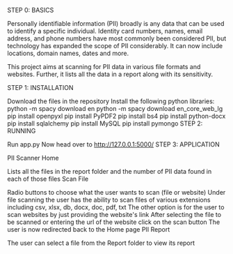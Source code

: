 STEP 0: BASICS

Personally identifiable information (PII) broadly is any data that can be used to identify a specific individual. Identity card numbers, names, email address, and phone numbers have most commonly been considered PII, but technology has expanded the scope of PII considerably. It can now include locations, domain names, dates and more.

This project aims at scanning for PII data in various file formats and websites. Further, it lists all the data in a report along with its sensitivity.

STEP 1: INSTALLATION

Download the files in the repository
Install the following python libraries:
python -m spacy download en
python -m spacy download en_core_web_lg
pip install openpyxl
pip install PyPDF2
pip install bs4
pip install python-docx
pip install sqlalchemy
pip install MySQL
pip install pymongo
STEP 2: RUNNING

Run app.py
Now head over to http://127.0.0.1:5000/
STEP 3: APPLICATION

PII Scanner Home

Lists all the files in the report folder and the number of PII data found in each of those files
Scan File

Radio buttons to choose what the user wants to scan (file or website)
Under file scanning the user has the ability to scan files of various extensions including csv, xlsx, db, docx, doc, pdf, txt
The other option is for the user to scan websites by just providing the website's link
After selecting the file to be scanned or entering the url of the website click on the scan button
The user is now redirected back to the Home page
PII Report

The user can select a file from the Report folder to view its report